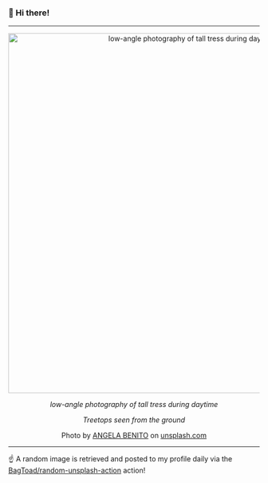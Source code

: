 ### 👋 Hi there!

----
<div align="center">
  <img width="720" src="https://images.unsplash.com/photo-1416169607655-0c2b3ce2e1cc?crop=entropy&cs=tinysrgb&fit=max&fm=jpg&ixid=M3w1NTI0NDl8MHwxfHJhbmRvbXx8fHx8fHx8fDE3MDU1NTc2NTF8&ixlib=rb-4.0.3&q=80&w=1080" alt="low-angle photography of tall tress during daytime">
  
  <em>low-angle photography of tall tress during daytime</em>
  
  <em>Treetops seen from the ground</em>
  
  Photo by [ANGELA BENITO](https://plus.google.com/u/0/photos/yourphotos) on [unsplash.com](https://unsplash.com/)
</div>

----

☝️ A random image is retrieved and posted to my profile daily via the [BagToad/random-unsplash-action](https://github.com/BagToad/random-unsplash-action) action!
